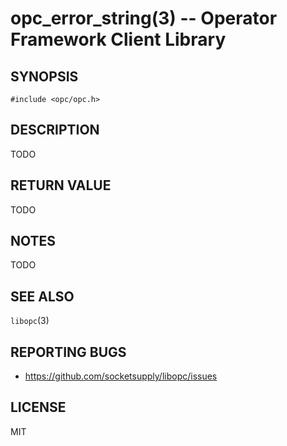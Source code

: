 opc_error_string(3) -- Operator Framework Client Library
===============================================

## SYNOPSIS

  `#include <opc/opc.h>`

## DESCRIPTION

TODO

## RETURN VALUE

TODO

## NOTES

TODO

## SEE ALSO

  `libopc`(3)

## REPORTING BUGS

  - <https://github.com/socketsupply/libopc/issues>

## LICENSE

MIT
